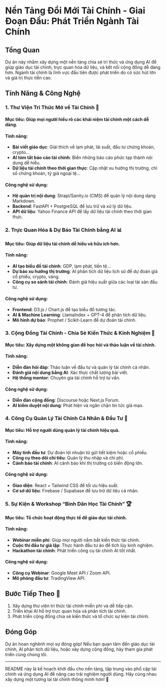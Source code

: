 # Nền Tảng Đổi Mới Tài Chính - Giai Đoạn Đầu: Phát Triển Ngành Tài Chính

## Tổng Quan
Dự án này nhằm xây dựng một nền tảng chia sẻ tri thức và ứng dụng AI để giúp giáo dục tài chính, trực quan hóa dữ liệu, và kết nối cộng đồng dễ dàng hơn. Ngành tài chính là lĩnh vực đầu tiên được phát triển do có sức hút lớn và giá trị thực tiễn cao.

## Tính Năng & Công Nghệ

### 1. Thư Viện Tri Thức Mở về Tài Chính 📖
#### Mục tiêu: Giúp mọi người hiểu rõ các khái niệm tài chính một cách dễ dàng.
#### Tính năng:
- **Bài viết giáo dục**: Giải thích về lạm phát, lãi suất, đầu tư chứng khoán, crypto...
- **AI tóm tắt báo cáo tài chính**: Biến những báo cáo phức tạp thành nội dung dễ hiểu.
- **Dữ liệu tài chính theo thời gian thực**: Cập nhật xu hướng thị trường, chỉ số chứng khoán, tỷ giá ngoại tệ...
#### Công nghệ sử dụng:
- **Hệ quản trị nội dung**: Strapi/Sanity.io (CMS) để quản lý nội dung dạng Markdown.
- **Backend**: FastAPI + PostgreSQL để lưu trữ và xử lý dữ liệu.
- **API dữ liệu**: Yahoo Finance API để lấy dữ liệu tài chính theo thời gian thực.

### 2. Trực Quan Hóa & Dự Báo Tài Chính bằng AI 📊
#### Mục tiêu: Giúp dữ liệu tài chính dễ hiểu và hữu ích hơn.
#### Tính năng:
- **AI tạo biểu đồ tài chính**: GDP, lạm phát, tiền tệ...
- **Dự báo xu hướng thị trường**: AI phân tích dữ liệu lịch sử để dự đoán giá cổ phiếu, crypto, vàng.
- **Công cụ so sánh tài chính**: Đánh giá hiệu suất giữa các loại tài sản đầu tư.
#### Công nghệ sử dụng:
- **Frontend**: D3.js / Chart.js để tạo biểu đồ tương tác.
- **AI & Machine Learning**: LlamaIndex + GPT-4 để phân tích dữ liệu.
- **Mô hình dự báo**: Prophet / Scikit-Learn để dự đoán tài chính.

### 3. Cộng Đồng Tài Chính - Chia Sẻ Kiến Thức & Kinh Nghiệm 🤝
#### Mục tiêu: Xây dựng một không gian để học hỏi và thảo luận về tài chính.
#### Tính năng:
- **Diễn đàn hỏi đáp**: Thảo luận về đầu tư và quản lý tài chính cá nhân.
- **Đánh giá nội dung bằng AI**: Xác thực chất lượng bài viết.
- **Hệ thống mentor**: Chuyên gia tài chính hỗ trợ tư vấn.
#### Công nghệ sử dụng:
- **Diễn đàn cộng đồng**: Discourse hoặc Next.js Forum.
- **AI kiểm duyệt nội dung**: Phát hiện và ngăn chặn tin tức giả mạo.

### 4. Công Cụ Quản Lý Tài Chính Cá Nhân & Đầu Tư 💼
#### Mục tiêu: Hỗ trợ người dùng quản lý tài chính hiệu quả.
#### Tính năng:
- **Máy tính đầu tư**: Dự đoán lợi nhuận từ gửi tiết kiệm hoặc cổ phiếu.
- **Công cụ theo dõi chi tiêu**: Quản lý thu nhập và chi phí.
- **Cảnh báo tài chính**: AI cảnh báo khi thị trường có biến động lớn.
#### Công nghệ sử dụng:
- **Giao diện**: React + Tailwind CSS để tối ưu hiệu suất.
- **Cơ sở dữ liệu**: Firebase / Supabase để lưu trữ dữ liệu cá nhân.

### 5. Sự Kiện & Workshop “Bình Dân Học Tài Chính” 🏆
#### Mục tiêu: Tổ chức hoạt động thực tế để giáo dục tài chính.
#### Tính năng:
- **Webinar miễn phí**: Giúp mọi người nắm bắt kiến thức tài chính.
- **Cuộc thi đầu tư giả lập**: Thực hành đầu tư ảo để tích lũy kinh nghiệm.
- **Hackathon tài chính**: Phát triển công cụ tài chính AI tốt nhất.
#### Công nghệ sử dụng:
- **Công cụ Webinar**: Google Meet API / Zoom API.
- **Mô phỏng đầu tư**: TradingView API.

## Bước Tiếp Theo 🚀
1. Xây dựng thư viện tri thức tài chính miễn phí và dễ tiếp cận.
2. Triển khai AI hỗ trợ trực quan hóa và phân tích tài chính.
3. Phát triển cộng đồng chia sẻ kiến thức và tổ chức sự kiện tài chính.

## Đóng Góp
Dự án hoan nghênh mọi sự đóng góp! Nếu bạn quan tâm đến giáo dục tài chính, AI phân tích dữ liệu, hoặc xây dựng cộng đồng, hãy tham gia phát triển cùng chúng tôi.

---
README này là kế hoạch khởi đầu cho nền tảng, tập trung vào phổ cập tài chính và ứng dụng AI để nâng cao trải nghiệm người dùng. Hãy cùng nhau xây dựng một tương lai tài chính thông minh hơn! 🚀

